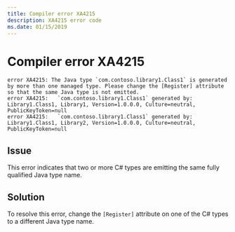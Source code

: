 ```yaml
---
title: Compiler error XA4215
description: XA4215 error code
ms.date: 01/15/2019
---
```

# Compiler error XA4215

```
error XA4215: The Java type `com.contoso.library1.Class1` is generated by more than one managed type. Please change the [Register] attribute so that the same Java type is not emitted.
error XA4215:   `com.contoso.library1.Class1` generated by: Library1.Class1, Library1, Version=1.0.0.0, Culture=neutral, PublicKeyToken=null
error XA4215:   `com.contoso.library1.Class1` generated by: Library1.Class1, Library2, Version=1.0.0.0, Culture=neutral, PublicKeyToken=null
```

## Issue

This error indicates that two or more C# types are emitting the same fully
qualified Java type name.

## Solution

To resolve this error, change the `[Register]` attribute on one of the C# types
to a different Java type name.
